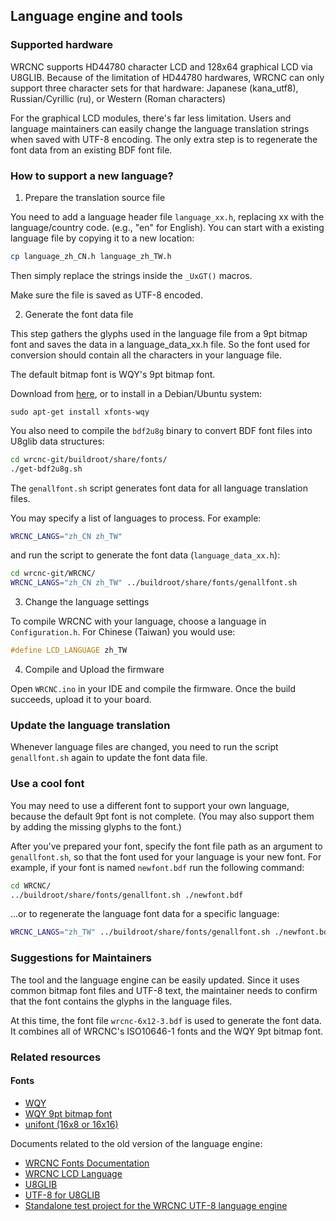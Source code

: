 ## Language engine and tools

### Supported hardware

WRCNC supports HD44780 character LCD and 128x64 graphical LCD via U8GLIB. Because of the limitation of HD44780 hardwares, WRCNC can only support three character sets for that hardware: Japanese (kana_utf8), Russian/Cyrillic (ru), or Western (Roman characters)

For the graphical LCD modules, there's far less limitation. Users and language maintainers can easily change the language translation strings when saved with UTF-8 encoding. The only extra step is to regenerate the font data from an existing BDF font file.

### How to support a new language?

1. Prepare the translation source file

You need to add a language header file `language_xx.h`, replacing xx with the language/country code. (e.g., "en" for English). You can start with a existing language file by copying it to a new location:

```bash
cp language_zh_CN.h language_zh_TW.h
```

Then simply replace the strings inside the `_UxGT()` macros.

Make sure the file is saved as UTF-8 encoded.

2. Generate the font data file

This step gathers the glyphs used in the language file from a 9pt bitmap font and saves the data in a language_data_xx.h file. So the font used for conversion should contain all the characters in your language file.

The default bitmap font is WQY's 9pt bitmap font.

Download from [here](http://wenq.org/daily/wqy-bitmapfont-bdf-gb18030-nightly_build.tar.gz), or to install in a Debian/Ubuntu system:

```
sudo apt-get install xfonts-wqy
```

You also need to compile the `bdf2u8g` binary to convert BDF font files into U8glib data structures:

```bash
cd wrcnc-git/buildroot/share/fonts/
./get-bdf2u8g.sh
```

The `genallfont.sh` script generates font data for all language translation files.

You may specify a list of languages to process. For example:

```bash
WRCNC_LANGS="zh_CN zh_TW"
```

and run the script to generate the font data (`language_data_xx.h`):

```bash
cd wrcnc-git/WRCNC/
WRCNC_LANGS="zh_CN zh_TW" ../buildroot/share/fonts/genallfont.sh
```

3. Change the language settings

To compile WRCNC with your language, choose a language in `Configuration.h`. For Chinese (Taiwan) you would use:

```cpp
#define LCD_LANGUAGE zh_TW
```

4. Compile and Upload the firmware

Open `WRCNC.ino` in your IDE and compile the firmware. Once the build succeeds, upload it to your board.

### Update the language translation

Whenever language files are changed, you need to run the script `genallfont.sh` again to update the font data file.

### Use a cool font

You may need to use a different font to support your own language, because the default 9pt font is not complete. (You may also support them by adding the missing glyphs to the font.)

After you've prepared your font, specify the font file path as an argument to `genallfont.sh`, so that the font used for your language is your new font. For example, if your font is named `newfont.bdf` run the following command:

```bash
cd WRCNC/
../buildroot/share/fonts/genallfont.sh ./newfont.bdf
```

...or to regenerate the language font data for a specific language:

```bash
WRCNC_LANGS="zh_TW" ../buildroot/share/fonts/genallfont.sh ./newfont.bdf
```

### Suggestions for Maintainers

The tool and the language engine can be easily updated. Since it uses common bitmap font files and UTF-8 text, the maintainer needs to confirm that the font contains the glyphs in the language files.

At this time, the font file `wrcnc-6x12-3.bdf` is used to generate the font data. It combines all of WRCNC's ISO10646-1 fonts and the WQY 9pt bitmap font.

### Related resources

#### Fonts

- [WQY](http://wenq.org/)
- [WQY 9pt bitmap font](http://wenq.org/daily/wqy-bitmapfont-bdf-gb18030-nightly_build.tar.gz)
- [unifont (16x8 or 16x16)](https://unifoundry.com/unifont.html)

Documents related to the old version of the language engine:

- [WRCNC Fonts Documentation](https://www.wrcncfw.org/docs/development/fonts.html)
- [WRCNC LCD Language](https://wrcncfw.org/docs/development/lcd_language.html)
- [U8GLIB](https://github.com/olikraus/u8glib.git)
- [UTF-8 for U8GLIB](https://github.com/yhfudev/u8glib-fontutf8.git)
- [Standalone test project for the WRCNC UTF-8 language engine](https://github.com/yhfudev/wrcnc-fontutf8.git)
